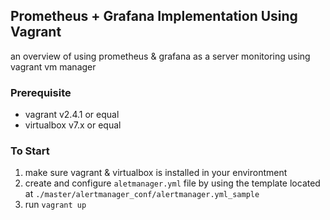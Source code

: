 ## Prometheus + Grafana Implementation Using Vagrant

an overview of using prometheus & grafana as a server monitoring using vagrant vm manager

### Prerequisite

- vagrant v2.4.1 or equal
- virtualbox v7.x or equal

### To Start

1. make sure vagrant & virtualbox is installed in your environtment
2. create and configure `aletmanager.yml` file by using the template located at `./master/alertmanager_conf/alertmanager.yml_sample`
3. run `vagrant up`
